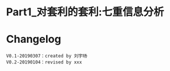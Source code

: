 #  Part1_对套利的套利:七重信息分析






# Changelog
    V0.1-20190307：created by 刘宇旸
    V0.2-20190104：revised by xxx

